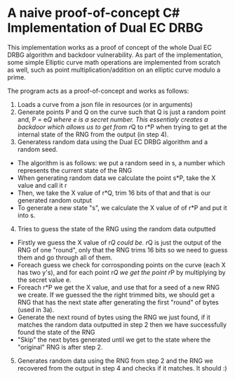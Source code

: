 # A naive proof-of-concept C# Implementation of Dual EC DRBG
This implementation works as a proof of concept of the whole Dual EC DRBG algorithm and backdoor vulnerability.
As part of the implementation, some simple Elliptic curve math operations are implemented from scratch as well, such as point multiplication/addition on an elliptic curve modulo a prime.

The program acts as a proof-of-concept and works as follows:
1) Loads a curve from a json file in resources (or in arguments)
2) Generate points P and Q on the curve such that Q is just a random point and, P = e*Q where e is a secret number. This essentialy creates a backdoor which allows us to get from r*Q to r*P when trying to get at the internal state of the RNG from the output (in step 4).
3) Generatess random data using the Dual EC DRBG algorithm and a random seed.
  * The algorithm is as follows: we put a random seed in s, a number which represents the current state of the RNG
  * When generating random data we calculate the point s*P, take the X value and call it r
  * Then, we take the X value of r*Q, trim 16 bits of that and that is our generated random output
  * To generate a new state "s", we calculate the X value of of r*P and put it into s.
4) Tries to guess the state of the RNG using the random data outputted
  * Firstly we guess the X value of r*Q could be. r*Q is just the output of the RNG of one "round", only that the RNG trims 16 bits so we need to guess them and go through all of them.
  * Foreach guess we check for corrosponding points on the curve (each X has two y's), and for each point r*Q we get the point r*P by multiplying
by the secret value e.
  * Foreach r*P we get the X value, and use that for a seed of a new RNG we create. If we guessed the the right trimmed bits, we should get a RNG that
has the next state after generating the first "round" of bytes (used in 3a).
  * Generate the next round of bytes using the RNG we just found, if it matches the random data outputted in step 2 then we have successfully found the state of the RNG
  * "Skip" the next bytes generated until we get to the state where the "original" RNG is after step 2.
5) Generates random data using the RNG from step 2 and the RNG we recovered from the output in step 4 and checks if it matches. It should :)
